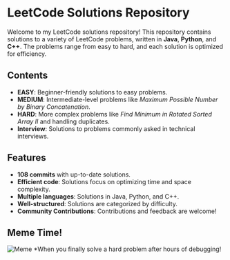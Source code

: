 # LeetCode Solutions Repository

Welcome to my LeetCode solutions repository! This repository contains solutions to a variety of LeetCode problems, written in **Java**, **Python**, and **C++**. The problems range from easy to hard, and each solution is optimized for efficiency.

## Contents

- **EASY**: Beginner-friendly solutions to easy problems.
- **MEDIUM**: Intermediate-level problems like *Maximum Possible Number by Binary Concatenation*.
- **HARD**: More complex problems like *Find Minimum in Rotated Sorted Array II* and handling duplicates.
- **Interview**: Solutions to problems commonly asked in technical interviews.

## Features

- **108 commits** with up-to-date solutions.
- **Efficient code**: Solutions focus on optimizing time and space complexity.
- **Multiple languages**: Solutions in Java, Python, and C++.
- **Well-structured**: Solutions are categorized by difficulty.
- **Community Contributions**: Contributions and feedback are welcome!

## Meme Time!

![Meme](https://i.imgur.com/VsOe5zJ.jpeg)
*When you finally solve a hard problem after hours of debugging!
